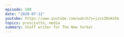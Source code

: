 ```yaml
---
episode: 108
date: "2020-07-12"
youtube: https://www.youtube.com/watch?v=jzvsZOnKshk
topics: prosciutto, media
summary: Staff writer for The New Yorker
---
```


